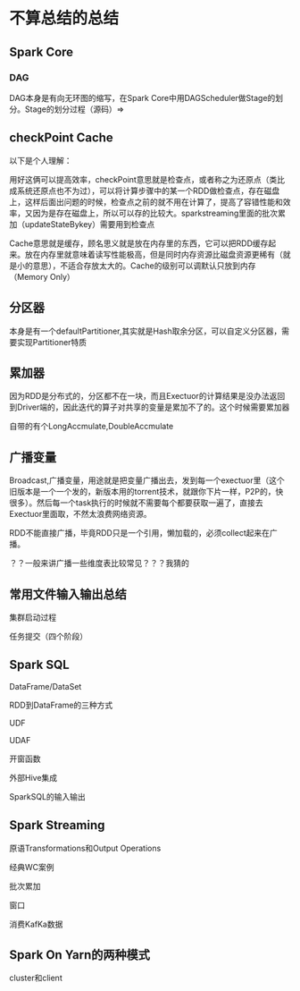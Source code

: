 # 不算总结的总结

## Spark Core

### DAG

DAG本身是有向无环图的缩写，在Spark Core中用DAGScheduler做Stage的划分。Stage的划分过程（源码）=>



## checkPoint Cache

以下是个人理解：

用好这俩可以提高效率，checkPoint意思就是检查点，或者称之为还原点（类比成系统还原点也不为过），可以将计算步骤中的某一个RDD做检查点，存在磁盘上，这样后面出问题的时候，检查点之前的就不用在计算了，提高了容错性能和效率，又因为是存在磁盘上，所以可以存的比较大。sparkstreaming里面的批次累加（updateStateBykey）需要用到检查点

Cache意思就是缓存，顾名思义就是放在内存里的东西，它可以把RDD缓存起来。放在内存里就意味着读写性能极高，但是同时内存资源比磁盘资源更稀有（就是小的意思），不适合存放太大的。Cache的级别可以调默认只放到内存（Memory Only）

## 分区器

本身是有一个defaultPartitioner,其实就是Hash取余分区，可以自定义分区器，需要实现Partitioner特质



## 累加器

因为RDD是分布式的，分区都不在一块，而且Exectuor的计算结果是没办法返回到Driver端的，因此迭代的算子对共享的变量是累加不了的。这个时候需要累加器

自带的有个LongAccmulate,DoubleAccmulate



## 广播变量

Broadcast,广播变量，用途就是把变量广播出去，发到每一个exectuor里（这个旧版本是一个一个发的，新版本用的torrent技术，就跟你下片一样，P2P的，快很多）。然后每一个task执行的时候就不需要每个都要获取一遍了，直接去Exectuor里面取，不然太浪费网络资源。

RDD不能直接广播，毕竟RDD只是一个引用，懒加载的，必须collect起来在广播。

？？一般来讲广播一些维度表比较常见？？？我猜的



## 常用文件输入输出总结



集群启动过程

任务提交（四个阶段）







## Spark SQL

DataFrame/DataSet

RDD到DataFrame的三种方式

UDF

UDAF

开窗函数

外部Hive集成

SparkSQL的输入输出



## Spark Streaming

原语Transformations和Output Operations

经典WC案例

批次累加

窗口

消费KafKa数据



## Spark On Yarn的两种模式

cluster和client